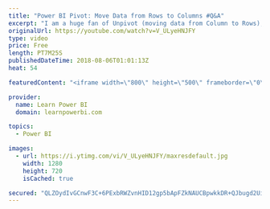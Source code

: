 ```yaml
---
title: "Power BI Pivot: Move Data from Rows to Columns #Q&A"
excerpt: "I am a huge fan of Unpivot (moving data from Column to Rows), but sometimes Pivot is your friend, when you need to move data from Rows to Columns. If you're getting this error \"There were too many elements in the enumeration to complete the operation. \" trying to Pivot in Power BI, watch this video."
originalUrl: https://youtube.com/watch?v=V_ULyeHNJFY
type: video
price: Free
length: PT7M25S
publishedDateTime: 2018-08-06T01:01:13Z
heat: 54

featuredContent: "<iframe width=\"800\" height=\"500\" frameborder=\"0\" src=\"https://www.youtube.com/embed/V_ULyeHNJFY\" allow=\"accelerometer; autoplay; encrypted-media; gyroscope; picture-in-picture\" allowfullscreen></iframe>"

provider:
  name: Learn Power BI
  domain: learnpowerbi.com

topics:
  - Power BI

images:
  - url: https://i.ytimg.com/vi/V_ULyeHNJFY/maxresdefault.jpg
    width: 1280
    height: 720
    isCached: true

secured: "QLZOydIvGCnwF3C+6PExbRWZvnHID12gp5bApFZkNAUCBpwkkDR+QJbugd2UidjqhAkMUrTNNl+xSnwYw6SEnaIKG4EbpYHqJXHIFRfOdH39FimHK1trXjp22kvTrW1vJev+wQPS7/rbfWSf7ba2qXRyuow6+FxuG9H1g1oytvfoQJ0USejn+Rhu+KO7MVxyqHyrvMgsWDjvcKWExNbjs53YpMh/bnWGChtELM0jcECWsD6eTPBAOG9QC+4U5fQ5hisOPUdRw+YkwLpbtm6JZ4OA1Qp/lI97hqWvByT6pU1lAEB10sfJv3nj0CDJjlMYMpImqLtGj4qxWMcVNbQ9QdB6+wgIykEaQ9h+PjBP5bjnDZqrd4KF02lg9y2xbcdSYVxPHajd/ERGJEjqd86ndPuksgw9yH7R+le71KQZiis=;kyf6Fpk/+L2/KPbaEN9acw=="
---
```


